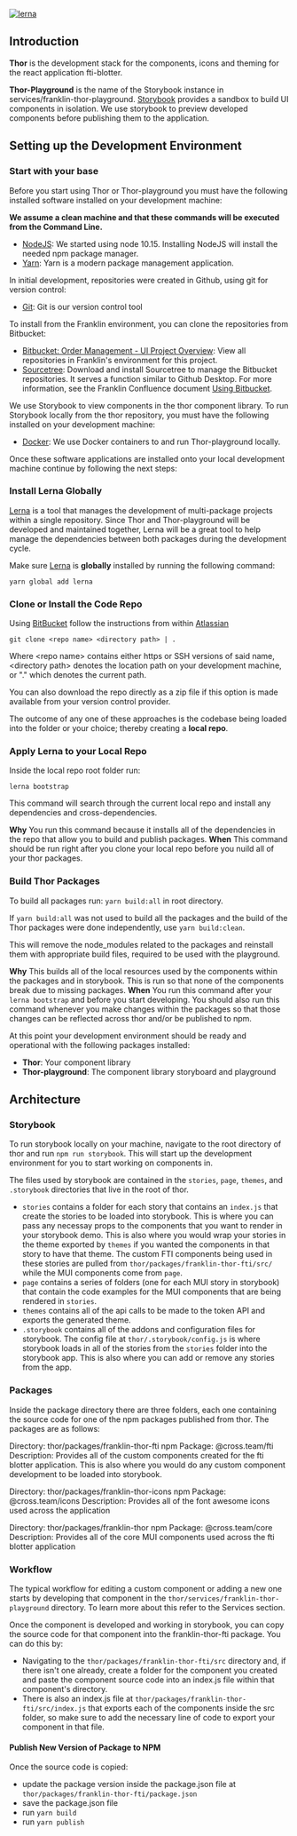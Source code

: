 [![lerna](https://img.shields.io/badge/maintained%20with-lerna-cc00ff.svg)](https://lerna.js.org/)

## Introduction

**Thor** is the development stack for the components, icons and theming for the react application fti-blotter.   

**Thor-Playground** is the name of the Storybook instance in services/franklin-thor-playground.  [Storybook](https://storybook.js.org/) provides a sandbox to build UI components in isolation.  We use storybook to preview developed components before publishing them to the application. 


## Setting up the Development Environment

### Start with your base

Before you start using Thor or Thor-playground you must have the following installed software installed on your development machine:

**We assume a clean machine and that these commands will be executed from the Command Line.**

- [NodeJS](https://nodejs.org/en/): We started using node 10.15.  Installing NodeJS will install the needed npm package manager.
- [Yarn](https://yarnpkg.com/en/docs/install#mac-stable): Yarn is a modern package management application.

In initial development, repositories were created in Github, using git for version control:
- [Git](https://git-scm.com/downloads): Git is our version control tool

To install from the Franklin environment, you can clone the repositories from Bitbucket:
- [Bitbucket: Order Management - UI Project Overview](http://stash.noam.corp.frk.com:7990/projects/OMU): View all repositories in Franklin's environment for this project.  
- [Sourcetree](http://www.sourcetreeapp.com/): Download and install Sourcetree to manage the Bitbucket repositories.  It serves a function similar to Github Desktop.  For more information, see the Franklin Confluence document [Using Bitbucket](http://confluence.corp.frk.com:8090/display/IMDL/Using+Bitbucket).

We use Storybook to view components in the thor component library.  To run Storybook locally from the thor repository, you must have the following installed on your development machine:

- [Docker](https://www.docker.com/products/docker-desktop): We use Docker containers to and run Thor-playground locally.

Once these software applications are installed onto your local development machine continue by following the next steps:

### Install Lerna Globally

[Lerna](https://lerna.js.org/) is a tool that manages the development of multi-package projects within a single repository. Since Thor and Thor-playground will be developed and maintained together, Lerna will be a great tool to help manage the dependencies between both packages during the development cycle.

Make sure [Lerna](https://lerna.js.org/) is **globally** installed by running the following command:

```text
yarn global add lerna
```

### Clone or Install the Code Repo

Using [BitBucket](https://confluence.atlassian.com/bitbucket/clone-a-repository-223217891.html) follow the instructions from within [Atlassian](https://confluence.atlassian.com/bitbucket/clone-a-repository-223217891.html)

```text
git clone <repo name> <directory path> | .
```

Where &lt;repo name&gt; contains either https or SSH versions of said name, &lt;directory path&gt; denotes the location path on your development machine, or "." which denotes the current path.

You can also download the repo directly as a zip file if this option is made available from your version control provider.

The outcome of any one of these approaches is the codebase being loaded into the folder or your choice; thereby creating a **local repo**.


### Apply Lerna to your Local Repo

Inside the local repo root folder run:

```text
lerna bootstrap
```

This command will search through the current local repo and install any dependencies and cross-dependencies.

**Why** You run this command because it installs all of the dependencies in the repo that allow you to build and publish packages.
**When** This command should be run right after you clone your local repo before you nuild all of your thor packages.


### Build Thor Packages

To build all packages run: `yarn build:all` in root directory.

If `yarn build:all` was not used to build all the packages and the build of the Thor packages were done independently, use `yarn build:clean`.

This will remove the node_modules related to the packages and reinstall them with appropriate build files,
required to be used with the playground.

**Why** This builds all of the local resources used by the components within the packages and in storybook. This is run so that none of the components break due to missing packages.
**When** You run this command after your `lerna bootstrap` and before you start developing. You should also run this command whenever you make changes within the packages so that those changes can be reflected across thor and/or be published to npm.

At this point your development environment should be ready and operational with the following packages installed:

- **Thor**: Your component library
- **Thor-playground**: The component library storyboard and playground


## Architecture

### Storybook

To run storybook locally on your machine, navigate to the root directory of thor and run `npm run storybook`. This will start up the development environment for you to start working on components in.

The files used by storybook are contained in the `stories`, `page`, `themes`, and `.storybook` directories that live in the root of thor.
- `stories` contains a folder for each story that contains an `index.js` that create the stories to be loaded into storybook. This is where you can pass any necessay props to the components that you want to render in your storybook demo. This is also where you would wrap your stories in the theme exported by `themes` if you wanted the components in that story to have that theme. The custom FTI components being used in these stories are pulled from `thor/packages/franklin-thor-fti/src/` while the MUI components come from `page`.
- `page` contains a series of folders (one for each MUI story in storybook) that contain the code examples for the MUI components that are being rendered in `stories`.
- `themes` contains all of the api calls to be made to the token API and exports the generated theme.
- `.storybook` contains all of the addons and configuration files for storybook. The config file at `thor/.storybook/config.js` is where storybook loads in all of the stories from the `stories` folder into the storybook app. This is also where you can add or remove any stories from the app.

### Packages

Inside the package directory there are three folders, each one containing the source code for one of the npm packages published from thor. The packages are as follows:


Directory: thor/packages/franklin-thor-fti
npm Package: @cross.team/fti
Description: Provides all of the custom components created for the fti blotter application. This is also where you would do any custom component development to be loaded into storybook.

Directory: thor/packages/franklin-thor-icons
npm Package: @cross.team/icons
Description: Provides all of the font awesome icons used across the application

Directory: thor/packages/franklin-thor
npm Package: @cross.team/core
Description: Provides all of the core MUI components used across the fti blotter application

### Workflow

The typical workflow for editing a custom component or adding a new one starts by developing that component in the `thor/services/franklin-thor-playground` directory. To learn more about this refer to the Services section.

Once the component is developed and working in storybook, you can copy the source code for that component into the franklin-thor-fti package. You can do this by:
- Navigating to the `thor/packages/franklin-thor-fti/src` directory and, if there isn't one already, create a folder for the component you created and paste the component source code into an index.js file within that component's directory. 
- There is also an index.js file at `thor/packages/franklin-thor-fti/src/index.js` that exports each of the components inside the src folder, so make sure to add the necessary line of code to export your component in that file.

#### Publish New Version of Package to NPM

Once the source code is copied:
- update the package version inside the package.json file at `thor/packages/franklin-thor-fti/package.json`
- save the package.json file
- run `yarn build`
- run `yarn publish`
